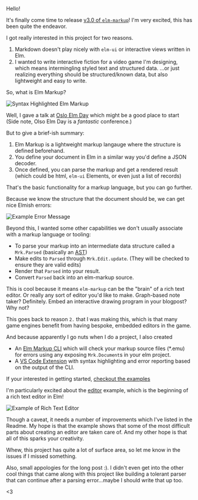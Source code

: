 
Hello!

It's finally come time to release [v3.0 of `elm-markup`](https://package.elm-lang.org/packages/mdgriffith/elm-markup/latest/)!  I'm very excited, this has been quite the endeavor.

I got really interested in this project for two reasons.

1. Markdown doesn't play nicely with `elm-ui` or interactive views written in Elm.
2. I wanted to write interactive fiction for a video game I'm designing, which means intermingling styled text and structured data.  ...or just realizing everything should be structured/known data, but also lightweight and easy to write.

So, what is Elm Markup?

![Syntax Highlighted Elm Markup](https://github.com/mdgriffith/elm-markup/blob/master/examples/highlighted-code.png?raw=true)

Well, I gave a talk at [Oslo Elm Day](https://www.youtube.com/watch?v=8Zd3ocr9Di8) which might be a good place to start (Side note, Olso Elm Day is a *fantastic* conference.)

But to give a brief-ish summary:

1. Elm Markup is a lightweight markup langauge where the structure is defined beforehand.
2. You define your document in Elm in a similar way you'd define a JSON decoder.
3. Once defined, you can parse the markup and get a rendered result (which could be html, `elm-ui` Elements, or even just a list of records)

That's the basic functionality for a markup language, but you can go further.

Because we know the structure that the document should be, we can get nice Elmish errors:

![Example Error Message](https://github.com/mdgriffith/elm-markup/blob/master/examples/example-error.png?raw=true)

Beyond this, I wanted some other capabilities we don't usually associate with a markup language or tooling:

- To parse your markup into an intermediate data structure called a `Mrk.Parsed` (basically an [AST](https://en.wikipedia.org/wiki/Abstract_syntax_tree))
- Make edits to `Parsed` through `Mrk.Edit.update`.  (They will be checked to ensure they are valid edits)
- Render that `Parsed` into your result.
- Convert `Parsed` back into an elm-markup source.

This is cool because it means `elm-markup` can be the "brain" of a rich text editor.  Or really any sort of editor you'd like to make.  Graph-based note taker?  Definitely.  Embed an interactive drawing program in your blogpost?  Why not?

This goes back to reason `2.` that I was making this, which is that many game engines benefit from having bespoke, embedded editors in the game.

And because apparently I go nuts when I do a project, I also created

- An [Elm Markup CLI](https://github.com/mdgriffith/elm-markup-cli) which will check your markup source files (*.emu) for errors using any exposing `Mrk.Document`s in your elm project.
- A [VS Code Extension](https://marketplace.visualstudio.com/items?itemName=mdgriffith.elm-markup-vscode) with syntax highlighting and error reporting based on the output of the CLI.

If your interested in getting started, [checkout the examples](https://github.com/mdgriffith/elm-markup/tree/master/examples)

I'm particularly excited about the [editor](https://github.com/mdgriffith/elm-markup/tree/master/examples/editor) example, which is the beginning of a rich text editor in Elm!

![Example of Rich Text Editor](https://github.com/mdgriffith/elm-markup/blob/master/examples/elm-markup-editor.gif?raw=true)

Though a caveat, it needs a number of improvements which I've listed in the Readme. My hope is that the example shows that some of the most difficult parts about creating an editor are taken care of. And my other hope is that all of this sparks your creativity.

Whew, this project has quite a lot of surface area, so let me know in the issues if I missed something.

Also, small appologies for the long post :).  I didn't even get into the other cool things that came along with this project like building a tolerant parser that can continue after a parsing error...maybe I should write that up too.

<3
